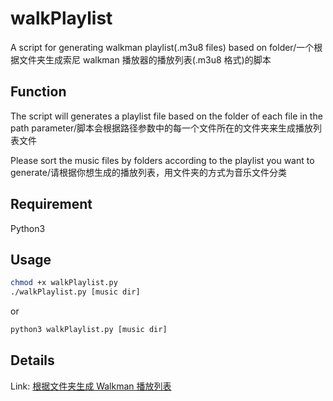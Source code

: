 # walkPlaylist

A script for generating walkman playlist(.m3u8 files) based on folder/一个根据文件夹生成索尼 walkman 播放器的播放列表(.m3u8 格式)的脚本

## Function

The script will generates a playlist file based on the folder of each file in the path parameter/脚本会根据路径参数中的每一个文件所在的文件夹来生成播放列表文件

Please sort the music files by folders according to the playlist you want to generate/请根据你想生成的播放列表，用文件夹的方式为音乐文件分类

## Requirement

Python3

## Usage

```sh
chmod +x walkPlaylist.py
./walkPlaylist.py [music dir]
```

or

```sh
python3 walkPlaylist.py [music dir]
```

## Details

Link: [根据文件夹生成 Walkman 播放列表](https://www.ohmysites.com/archives/4/)

